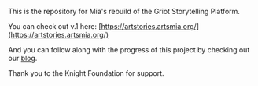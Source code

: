 This is the repository for Mia's rebuild of the Griot Storytelling Platform.

You can check out v.1 here: [https://artstories.artsmia.org/](https://artstories.artsmia.org/)

And you can follow along with the progress of this project by checking out our [blog](https://github.com/artsmia/mia-storytelling/tree/master/blog).

Thank you to the Knight Foundation for support. 

